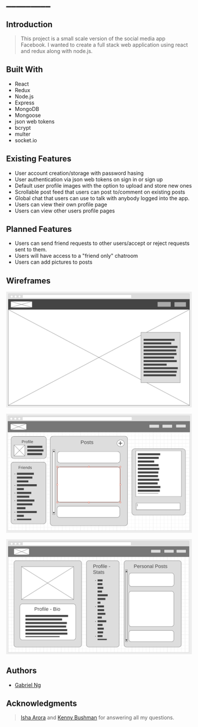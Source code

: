 # _________

## Introduction

> This project is a small scale version of the social media app Facebook. I wanted to create a full stack web application using react and redux along with node.js.

## Built With

* React
* Redux
* Node.js
* Express
* MongoDB
* Mongoose
* json web tokens
* bcrypt
* multer
* socket.io

## Existing Features

* User account creation/storage with password hasing
* User authentication via json web tokens on sign in or sign up
* Default user profile images with the option to upload and store new ones
* Scrollable post feed that users can post to/comment on existing posts
* Global chat that users can use to talk with anybody logged into the app.
* Users can view their own profile page
* Users can view other users profile pages

## Planned Features

* Users can send friend requests to other users/accept or reject requests sent to them.
* Users will have access to a "friend only" chatroom
* Users can add pictures to posts

## Wireframes

![alt text](/wireframes/Landing.png)

![alt text](/wireframes/Homepage.png)

![alt text](/wireframes/Profile.png)

## Authors

* [Gabriel Ng](https://github.com/gabe-ng)

## Acknowledgments

> [Isha Arora](https://github.com/ishaarora01) and [Kenny Bushman](https://github.com/kbbushman) for answering all my questions.
